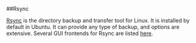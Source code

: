 ##Rsync

[Rsync](http://rsync.samba.org/) is the directory backup and transfer tool for Linux. It is installed by default in Ubuntu. It can provide any type of backup, and options are extensive. Several GUI frontends for Rsync are listed [here](http://www.debianhelp.co.uk/rsyncweb.htm). 
